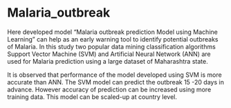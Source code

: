 # Malaria_outbreak
Here developed model “Malaria outbreak prediction Model using Machine Learning” can help as an early warning tool to identify potential outbreaks of Malaria. In this study two popular data mining classification algorithms Support Vector Machine (SVM) and Artificial Neural Network (ANN) are used for Malaria prediction using a large dataset of Maharashtra state.

It is observed that performance of the model developed using SVM is more accurate than ANN. The SVM model can predict the outbreak 15 -20 days in advance. However accuracy of prediction can be increased using more training data. This model can be scaled-up at country level.
